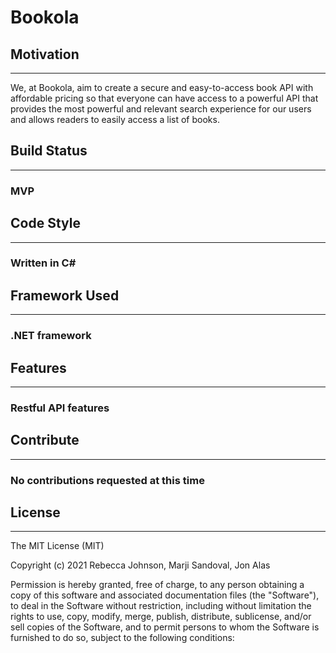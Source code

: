 # Bookola #

## Motivation ##
---
We, at Bookola, aim to create a secure and easy-to-access book API with affordable pricing so that everyone can have access to a powerful API that provides the most powerful and relevant search experience for our users and allows readers to easily access a list of books.

## Build Status ##  
---
### MVP ###

## Code Style ##  
---
### Written in C# ###

## Framework Used ##  
---
### .NET framework ###  

## Features ##  
---
### Restful API features ###

## Contribute ##
---
### No contributions requested at this time ###

## License ##
---
The MIT License (MIT)

Copyright (c) 2021 Rebecca Johnson, Marji Sandoval, Jon Alas

Permission is hereby granted, free of charge, to any person obtaining a copy of this software and associated documentation files (the "Software"), to deal in the Software without restriction, including without limitation the rights to use, copy, modify, merge, publish, distribute, sublicense, and/or sell copies of the Software, and to permit persons to whom the Software is furnished to do so, subject to the following conditions:
